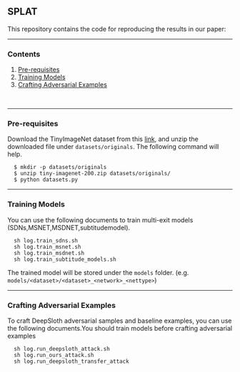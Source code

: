 ## SPLAT

This repository contains the code for reproducing the results in our paper:


---

### Contents

1. [Pre-requisites](#pre-requisites)
2. [Training Models](#training-models)
3. [Crafting Adversarial Examples](#crafting-adversarial-examples)

&nbsp;

---

### Pre-requisites

Download the TinyImageNet dataset from this [link](https://tiny-imagenet.herokuapp.com/), and unzip the downloaded file under `datasets/originals`. The following command will help.

```
  $ mkdir -p datasets/originals
  $ unzip tiny-imagenet-200.zip datasets/originals/
  $ python datasets.py
```

----

### Training Models

You can use the following documents to train multi-exit models (SDNs,MSNET,MSDNET,subtitudemodel).

```
  sh log.train_sdns.sh
  sh log.train_msnet.sh
  sh log.train_msdnet.sh
  sh log.train_subtitude_models.sh
```

The trained model will be stored under the `models` folder.
(e.g. `models/<dataset>/<dataset>_<network>_<nettype>`)


----

### Crafting Adversarial Examples

To craft DeepSloth adversarial samples and baseline examples, you can use the following documents.You should train models before crafting adversarial examples
```
  sh log.run_deepsloth_attack.sh
  sh log.run_ours_attack.sh
  sh log.run_deepsloth_transfer_attack
```



